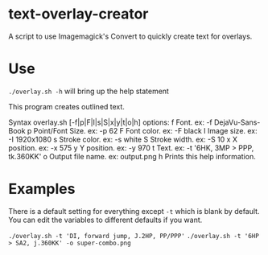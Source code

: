 # text-overlay-creator
A script to use Imagemagick's Convert to quickly create text for overlays.

# Use
`./overlay.sh -h` will bring up the help statement

This program creates outlined text.

Syntax overlay.sh [-f|p|F|I|s|S|x|y|t|o|h]
options:
f    Font. ex: -f DejaVu-Sans-Book
p    Point/Font Size. ex: -p 62
F    Font color. ex: -F black
I    Image size. ex: -I 1920x1080
s    Stroke color. ex: -s white
S    Stroke width. ex: -S 10
x    X position. ex: -x 575
y    Y position. ex: -y 970
t    Text. ex: -t '6HK, 3MP > PPP, tk.360KK'
o    Output file name. ex: output.png
h    Prints this help information.

# Examples
There is a default setting for everything except `-t` which is blank by default. You can edit the variables to different defaults if you want. 

`./overlay.sh -t 'DI, forward jump, J.2HP, PP/PPP'`
`./overlay.sh -t '6HP > SA2, j.360KK' -o super-combo.png`
